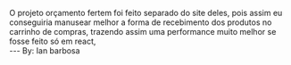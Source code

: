 O projeto orçamento fertem foi feito separado do site deles, pois assim eu conseguiria manusear melhor a forma de recebimento dos produtos no carrinho de compras, trazendo assim uma performance muito melhor se fosse feito só em react,  
    --- By: Ian barbosa
